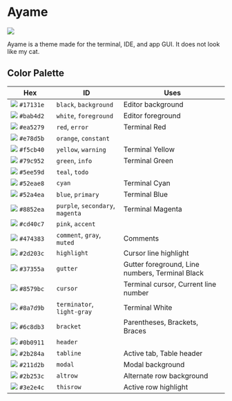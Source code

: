 # Ayame

![](https://raw.githubusercontent.com/Nurdoidz/Ayame/master/out/ayame-palette-graphic.png)

Ayame is a theme made for the terminal, IDE, and app GUI. It does not look like my cat.

## Color Palette

| <div style="width:90px">Hex</div> | ID | Uses |
| --- | --- | --- |
| ![](https://raw.githubusercontent.com/Nurdoidz/Ayame/master/build/out/icon/black.svg) `#17131e` | `black`, `background` | Editor background |
| ![](https://raw.githubusercontent.com/Nurdoidz/Ayame/master/build/out/icon/white.svg) `#bab4d2` | `white`, `foreground` | Editor foreground |
| ![](https://raw.githubusercontent.com/Nurdoidz/Ayame/master/build/out/icon/red.svg) `#ea5279` | `red`, `error` | Terminal Red |
| ![](https://raw.githubusercontent.com/Nurdoidz/Ayame/master/build/out/icon/orange.svg) `#e78d5b` | `orange`, `constant` |  |
| ![](https://raw.githubusercontent.com/Nurdoidz/Ayame/master/build/out/icon/yellow.svg) `#f5cb40` | `yellow`, `warning` | Terminal Yellow |
| ![](https://raw.githubusercontent.com/Nurdoidz/Ayame/master/build/out/icon/green.svg) `#79c952` | `green`, `info` | Terminal Green |
| ![](https://raw.githubusercontent.com/Nurdoidz/Ayame/master/build/out/icon/teal.svg) `#5ee59d` | `teal`, `todo` |  |
| ![](https://raw.githubusercontent.com/Nurdoidz/Ayame/master/build/out/icon/cyan.svg) `#52eae8` | `cyan` | Terminal Cyan |
| ![](https://raw.githubusercontent.com/Nurdoidz/Ayame/master/build/out/icon/blue.svg) `#52a4ea` | `blue`, `primary` | Terminal Blue |
| ![](https://raw.githubusercontent.com/Nurdoidz/Ayame/master/build/out/icon/purple.svg) `#8852ea` | `purple`, `secondary`, `magenta` | Terminal Magenta |
| ![](https://raw.githubusercontent.com/Nurdoidz/Ayame/master/build/out/icon/pink.svg) `#cd40c7` | `pink`, `accent` |  |
| ![](https://raw.githubusercontent.com/Nurdoidz/Ayame/master/build/out/icon/comment.svg) `#474383` | `comment`, `gray`, `muted` | Comments |
| ![](https://raw.githubusercontent.com/Nurdoidz/Ayame/master/build/out/icon/highlight.svg) `#2d203c` | `highlight` | Cursor line highlight |
| ![](https://raw.githubusercontent.com/Nurdoidz/Ayame/master/build/out/icon/gutter.svg) `#37355a` | `gutter` | Gutter foreground, Line numbers, Terminal Black |
| ![](https://raw.githubusercontent.com/Nurdoidz/Ayame/master/build/out/icon/cursor.svg) `#8579bc` | `cursor` | Terminal cursor, Current line number |
| ![](https://raw.githubusercontent.com/Nurdoidz/Ayame/master/build/out/icon/terminator.svg) `#8a7d9b` | `terminator`, `light-gray` | Terminal White |
| ![](https://raw.githubusercontent.com/Nurdoidz/Ayame/master/build/out/icon/bracket.svg) `#6c8db3` | `bracket` | Parentheses, Brackets, Braces |
| ![](https://raw.githubusercontent.com/Nurdoidz/Ayame/master/build/out/icon/header.svg) `#0b0911` | `header` |  |
| ![](https://raw.githubusercontent.com/Nurdoidz/Ayame/master/build/out/icon/tabline.svg) `#2b284a` | `tabline` | Active tab, Table header |
| ![](https://raw.githubusercontent.com/Nurdoidz/Ayame/master/build/out/icon/modal.svg) `#211d2b` | `modal` | Modal background |
| ![](https://raw.githubusercontent.com/Nurdoidz/Ayame/master/build/out/icon/altrow.svg) `#2b253c` | `altrow` | Alternate row background |
| ![](https://raw.githubusercontent.com/Nurdoidz/Ayame/master/build/out/icon/thisrow.svg) `#3e2e4c` | `thisrow` | Active row highlight |
